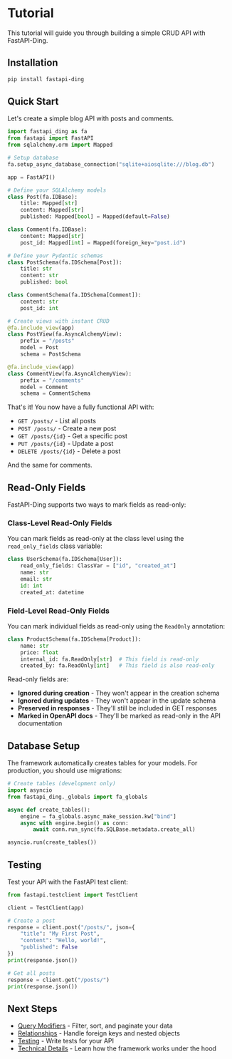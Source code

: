# Tutorial

This tutorial will guide you through building a simple CRUD API with FastAPI-Ding.

## Installation

```bash
pip install fastapi-ding
```

## Quick Start

Let's create a simple blog API with posts and comments.

```python
import fastapi_ding as fa
from fastapi import FastAPI
from sqlalchemy.orm import Mapped

# Setup database
fa.setup_async_database_connection("sqlite+aiosqlite:///blog.db")

app = FastAPI()

# Define your SQLAlchemy models
class Post(fa.IDBase):
    title: Mapped[str]
    content: Mapped[str]
    published: Mapped[bool] = Mapped(default=False)

class Comment(fa.IDBase):
    content: Mapped[str]
    post_id: Mapped[int] = Mapped(foreign_key="post.id")

# Define your Pydantic schemas
class PostSchema(fa.IDSchema[Post]):
    title: str
    content: str
    published: bool

class CommentSchema(fa.IDSchema[Comment]):
    content: str
    post_id: int

# Create views with instant CRUD
@fa.include_view(app)
class PostView(fa.AsyncAlchemyView):
    prefix = "/posts"
    model = Post
    schema = PostSchema

@fa.include_view(app)
class CommentView(fa.AsyncAlchemyView):
    prefix = "/comments"
    model = Comment
    schema = CommentSchema
```

That's it! You now have a fully functional API with:

- `GET /posts/` - List all posts
- `POST /posts/` - Create a new post
- `GET /posts/{id}` - Get a specific post
- `PUT /posts/{id}` - Update a post
- `DELETE /posts/{id}` - Delete a post

And the same for comments.

## Read-Only Fields

FastAPI-Ding supports two ways to mark fields as read-only:

### Class-Level Read-Only Fields

You can mark fields as read-only at the class level using the `read_only_fields` class variable:

```python
class UserSchema(fa.IDSchema[User]):
    read_only_fields: ClassVar = ["id", "created_at"]
    name: str
    email: str
    id: int
    created_at: datetime
```

### Field-Level Read-Only Fields

You can mark individual fields as read-only using the `ReadOnly` annotation:

```python
class ProductSchema(fa.IDSchema[Product]):
    name: str
    price: float
    internal_id: fa.ReadOnly[str]  # This field is read-only
    created_by: fa.ReadOnly[int]   # This field is also read-only
```

Read-only fields are:
- **Ignored during creation** - They won't appear in the creation schema
- **Ignored during updates** - They won't appear in the update schema  
- **Preserved in responses** - They'll still be included in GET responses
- **Marked in OpenAPI docs** - They'll be marked as read-only in the API documentation

## Database Setup

The framework automatically creates tables for your models. For production, you should use migrations:

```python
# Create tables (development only)
import asyncio
from fastapi_ding._globals import fa_globals

async def create_tables():
    engine = fa_globals.async_make_session.kw["bind"]
    async with engine.begin() as conn:
        await conn.run_sync(fa.SQLBase.metadata.create_all)

asyncio.run(create_tables())
```

## Testing

Test your API with the FastAPI test client:

```python
from fastapi.testclient import TestClient

client = TestClient(app)

# Create a post
response = client.post("/posts/", json={
    "title": "My First Post",
    "content": "Hello, world!",
    "published": False
})
print(response.json())

# Get all posts
response = client.get("/posts/")
print(response.json())
```

## Next Steps

- [Query Modifiers](query_modifiers.md) - Filter, sort, and paginate your data
- [Relationships](relationships.md) - Handle foreign keys and nested objects
- [Testing](testing.md) - Write tests for your API
- [Technical Details](technical_details.md) - Learn how the framework works under the hood



